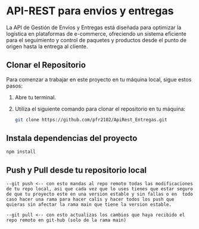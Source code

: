 # API-REST para envios y entregas
  La API de Gestión de Envíos y Entregas está diseñada para optimizar la logística en plataformas de e-commerce, ofreciendo un sistema eficiente para el seguimiento y control de paquetes y productos desde el punto de origen hasta la entrega al cliente.
    
## Clonar el Repositorio

Para comenzar a trabajar en este proyecto en tu máquina local, sigue estos pasos:

1. Abre tu terminal.

2. Utiliza el siguiente comando para clonar el repositorio en tu máquina:

   ```bash
   git clone https://github.com/pfr2102/ApiRest_Entregas.git


## Instala dependencias del proyecto

    npm install

## Push y Pull desde tu repositorio local

    --git push <-- con esto mandas al repo remoto todas las modificaciones de tu repo local, asi que cada vez que lo uses tienes que estar seguro de que tu proyecto este en una version estable y sin fallas o en  todo caso hacer una rama para hacer calis y hacer todos los push que quieras sin afectar la rama main que tiene la version estable.

    --git pull <-- con esto actualizas los cambios que haya recibido el repo remoto en git-hub (solo de la rama main)